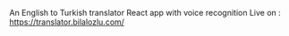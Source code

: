 An English to Turkish translator React app with voice recognition
Live on : https://translator.bilalozlu.com/